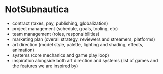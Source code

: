 # NotSubnautica
- contract (taxes, pay, publishing, globalization)
- project management (schedule, goals, tooling, etc)
- team management (roles, responsibilities)
- marketing plan (overall strategy, reviewers and streamers, platforms)
- art direction (model style, palette, lighting and shading, effects, animation)
- systems (core mechanics and game play loop)
- inspiration alongside both art direction and systems (list of games and the features we are inspired by)

